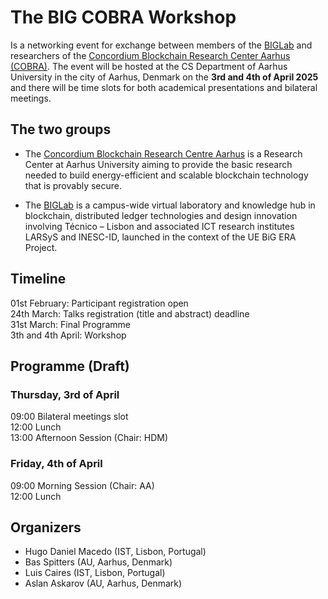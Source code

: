 # The BIG COBRA Workshop

Is a networking event for exchange between members of the [BIGLab](https://bigerachair.tecnico.ulisboa.pt/people/) and researchers of the [Concordium Blockchain Research Center Aarhus (COBRA)](https://cs.au.dk/research/centers/concordium/people-and-visitors).
The event will be hosted at the CS Department of Aarhus University in the city of Aarhus, Denmark on the **3rd and 4th of April 2025** and there will be time slots for both academical presentations and bilateral meetings. 

## The two groups

* The [Concordium Blockchain Research Centre Aarhus](https://cs.au.dk/research/centers/concordium/about) is a Research Center at Aarhus University aiming to provide the basic research needed to build energy-efficient and scalable blockchain technology that is provably secure.


* The [BIGLab](https://bigerachair.tecnico.ulisboa.pt/) is a campus-wide virtual laboratory and knowledge hub in blockchain, distributed ledger technologies and design innovation involving Técnico – Lisbon and associated ICT research institutes LARSyS and INESC-ID, launched in the context of the UE BiG ERA Project.

## Timeline
01st February: Participant registration open  
24th March: Talks registration (title and abstract) deadline   
31st March: Final Programme  
3th and 4th April: Workshop 

## Programme (Draft)

### Thursday, 3rd of April

09:00 Bilateral meetings slot  
12:00 Lunch  
13:00 Afternoon Session (Chair: HDM)  

### Friday, 4th of April

09:00 Morning Session (Chair: AA)  
12:00 Lunch



## Organizers

* Hugo Daniel Macedo (IST, Lisbon, Portugal)
* Bas Spitters (AU, Aarhus, Denmark)
* Luis Caires  (IST, Lisbon, Portugal)
* Aslan Askarov (AU, Aarhus, Denmark)
